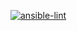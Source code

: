 [![ansible-lint](https://github.com/vince-vibin/cluster-resources/actions/workflows/ansible-lint.yml/badge.svg)](https://github.com/vince-vibin/cluster-resources/actions/workflows/ansible-lint.yml)